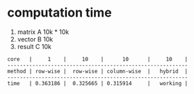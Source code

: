 # computation time
1. matrix A 10k * 10k
2. vector B 10k
3. result C 10k
```
core   |     1    |     10    |      10      |     10    |
----------------------------------------------------------
method | row-wise |  row-wise | column-wise  |   hybrid  |
----------------------------------------------------------
time   | 0.363186 |  0.325665 | 0.315914     |   working |
```
